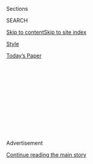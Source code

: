 <div id="app">

<div>

<div>

<div>

<div class="NYTAppHideMasthead css-1q2w90k e1suatyy0">

<div class="section css-ui9rw0 e1suatyy2">

<div class="css-eph4ug er09x8g0">

<div class="css-6n7j50">

</div>

<span class="css-1dv1kvn">Sections</span>

<div class="css-10488qs">

<span class="css-1dv1kvn">SEARCH</span>

</div>

[Skip to content](#site-content)[Skip to site
index](#site-index)

</div>

<div id="masthead-section-label" class="css-1wr3we4 eaxe0e00">

[Style](https://www.nytimes3xbfgragh.onion/section/style)

</div>

<div class="css-10698na e1huz5gh0">

</div>

</div>

<div id="masthead-bar-one" class="section hasLinks css-15hmgas e1csuq9d3">

<div class="css-uqyvli e1csuq9d0">

</div>

<div class="css-1uqjmks e1csuq9d1">

</div>

<div class="css-9e9ivx">

[](https://myaccount.nytimes3xbfgragh.onion/auth/login?response_type=cookie&client_id=vi)

</div>

<div class="css-1bvtpon e1csuq9d2">

[Today’s
Paper](https://www.nytimes3xbfgragh.onion/section/todayspaper)

</div>

</div>

</div>

</div>

<div data-aria-hidden="false">

<div id="site-content" data-role="main">

<div>

<div class="css-1aor85t" style="opacity:0.000000001;z-index:-1;visibility:hidden">

<div class="css-1hqnpie">

<div class="css-epjblv">

<span class="css-17xtcya">[Style](/section/style)</span><span class="css-x15j1o">|</span><span class="css-fwqvlz">One
Question Left on the
Board</span>

</div>

<div class="css-k008qs">

<div class="css-1iwv8en">

<span class="css-18z7m18"></span>

<div>

</div>

</div>

<span class="css-1n6z4y"></span>

<div class="css-1705lsu">

<div class="css-4xjgmj">

<div class="css-4skfbu" data-role="toolbar" data-aria-label="Social Media Share buttons, Save button, and Comments Panel with current comment count" data-testid="share-tools">

  - 
  - 
  - 
  - 
    
    <div class="css-6n7j50">
    
    </div>

  - 

</div>

</div>

</div>

</div>

</div>

</div>

<div class="css-13pd83m">

</div>

<div id="top-wrapper" class="css-1sy8kpn">

<div id="top-slug" class="css-l9onyx">

Advertisement

</div>

[Continue reading the main
story](#after-top)

<div class="ad top-wrapper" style="text-align:center;height:100%;display:block;min-height:250px">

<div id="top" class="place-ad" data-position="top" data-size-key="top">

</div>

</div>

<div id="after-top">

</div>

</div>

<div>

<div id="sponsor-wrapper" class="css-1hyfx7x">

<div id="sponsor-slug" class="css-19vbshk">

Supported by

</div>

[Continue reading the main
story](#after-sponsor)

<div id="sponsor" class="ad sponsor-wrapper" style="text-align:center;height:100%;display:block">

</div>

<div id="after-sponsor">

</div>

</div>

<div class="css-186x18t">

vows

</div>

<div class="css-1vkm6nb ehdk2mb0">

# One Question Left on the Board

</div>

Lina-Marie Mano and Andrew Silvestri played 20 questions while they were
dating as a way to learn more about each other.

<div class="css-79elbk" data-testid="photoviewer-wrapper">

<div class="css-z3e15g" data-testid="photoviewer-wrapper-hidden">

</div>

<div class="css-1a48zt4 ehw59r15" data-testid="photoviewer-children">

![<span class="css-16f3y1r e13ogyst0" data-aria-hidden="true">Lina-Marie
Mano and Andrew Silvestri enjoy a dance during their July 25 wedding at
the Oklahoma Contemporary Arts Center in Oklahoma
City.</span><span class="css-cnj6d5 e1z0qqy90" itemprop="copyrightHolder"><span class="css-1ly73wi e1tej78p0">Credit...</span><span><span>Nick
Oxford for The New York
Times</span></span></span>](https://static01.graylady3jvrrxbe.onion/images/2020/09/13/fashion/11Vows-OKC1/merlin_175025325_35dffc9a-2d6f-4aaa-9b51-c3e899c4bb5e-articleLarge.jpg?quality=75&auto=webp&disable=upscale)

</div>

</div>

<div class="css-18e8msd">

<div class="css-vp77d3 epjyd6m0">

<div class="css-hus3qt ey68jwv0" data-aria-hidden="true">

[![Vincent M.
Mallozzi](https://static01.graylady3jvrrxbe.onion/images/2019/02/14/multimedia/author-vincent-m-mallozzi/author-vincent-m-mallozzi-thumbLarge.png
"Vincent M. Mallozzi")](https://www.nytimes3xbfgragh.onion/by/vincent-m-mallozzi)

</div>

<div class="css-1baulvz">

By [<span class="css-1baulvz last-byline" itemprop="name">Vincent M.
Mallozzi</span>](https://www.nytimes3xbfgragh.onion/by/vincent-m-mallozzi)

</div>

</div>

  - Sept. 11,
    2020

  - 
    
    <div class="css-4xjgmj">
    
    <div class="css-d8bdto" data-role="toolbar" data-aria-label="Social Media Share buttons, Save button, and Comments Panel with current comment count" data-testid="share-tools">
    
      - 
      - 
      - 
      - 
        
        <div class="css-6n7j50">
        
        </div>
    
      - 
    
    </div>
    
    </div>

</div>

</div>

<div class="section meteredContent css-1r7ky0e" name="articleBody" itemprop="articleBody">

<div class="css-1fanzo5 StoryBodyCompanionColumn">

<div class="css-53u6y8">

Shortly after they began dating, Lina-Marie Mano and Andrew Silvestri
started playing a game called 20 questions.

“We made individual lists of 20 questions that we could ask each other
any time we wanted,” said Mr. Silvestri, 34, the head of data center
public policy and community development at Google in Oklahoma City.

“We made a rule that no matter the question, we had to be totally honest
with our answers,” he said. “It was a nice way to clear the air about a
lot of things, or to simply learn new things, or to possibly come to
know more about each other than we had previously known.”

Ms. Mano learned just how good Mr. Silvestri was at playing the game
when he fielded her first question — “Do you prefer dating blondes or
brunettes?,” a little too smoothly.

</div>

</div>

<div class="css-1fanzo5 StoryBodyCompanionColumn">

<div class="css-53u6y8">

“Well,” he said, proceeding to burn a short, exaggerated stare at her
long dark hair, “I definitely prefer brunettes.”

</div>

</div>

<div class="css-79elbk" data-testid="photoviewer-wrapper">

<div class="css-z3e15g" data-testid="photoviewer-wrapper-hidden">

</div>

<div class="css-1a48zt4 ehw59r15" data-testid="photoviewer-children">

![<span class="css-16f3y1r e13ogyst0" data-aria-hidden="true">Face masks
were available to their 100 wedding
guests.  </span><span class="css-cnj6d5 e1z0qqy90" itemprop="copyrightHolder"><span class="css-1ly73wi e1tej78p0">Credit...</span><span>Nick
Oxford for The New York
Times</span></span>](https://static01.graylady3jvrrxbe.onion/images/2020/09/11/fashion/11Vows-OKC2/merlin_175025121_b9325a69-7dc9-4312-83f2-c38c4f12e408-articleLarge.jpg?quality=75&auto=webp&disable=upscale)

</div>

</div>

<div class="css-79elbk" data-testid="photoviewer-wrapper">

<div class="css-z3e15g" data-testid="photoviewer-wrapper-hidden">

</div>

<div class="css-1a48zt4 ehw59r15" data-testid="photoviewer-children">

<div class="css-1xdhyk6 erfvjey0">

<span class="css-1ly73wi e1tej78p0">Image</span>

<div class="css-zjzyr8">

<div data-testid="lazyimage-container" style="height:257.77777777777777px">

</div>

</div>

</div>

<span class="css-16f3y1r e13ogyst0" data-aria-hidden="true">The
coronavirus had forced the couple to change their original wedding date
and reduce their guest
list.</span><span class="css-cnj6d5 e1z0qqy90" itemprop="copyrightHolder"><span class="css-1ly73wi e1tej78p0">Credit...</span><span>Nick
Oxford for The New York Times</span></span>

</div>

</div>

<div class="css-1fanzo5 StoryBodyCompanionColumn">

<div class="css-53u6y8">

Ms. Mano wasn’t thrilled. “I guess I wasted that question,” she said.

Several other questions, especially those regarding past relationships,
produced the kind of delicate answers that took the couple from
frivolity to fragility.

“Those questions didn’t always go over so well, but that was the point,”
said Ms. Mano, 35, the senior merchandise planner in fine apparel and
couture collections for the Neiman Marcus Group in Dallas. “The whole
idea was to create question-and-answer sessions that brought new
information into our conversations,” she said, “or at the very least,
added much more depth and insight to anything we chatted about. It was
great.”

</div>

</div>

<div class="css-1fanzo5 StoryBodyCompanionColumn">

<div class="css-53u6y8">

Ms. Mano and Mr. Silvestri met in Oklahoma City on Halloween in 2016.
They were in a mutual friend’s backyard, where Ms. Mano, who then lived
in Dallas, sat around a fire pit sipping wine with other
guests.

</div>

</div>

<div class="css-79elbk" data-testid="photoviewer-wrapper">

<div class="css-z3e15g" data-testid="photoviewer-wrapper-hidden">

</div>

<div class="css-1a48zt4 ehw59r15" data-testid="photoviewer-children">

<div class="css-1xdhyk6 erfvjey0">

<span class="css-1ly73wi e1tej78p0">Image</span>

<div class="css-zjzyr8">

<div data-testid="lazyimage-container" style="height:257.77777777777777px">

</div>

</div>

</div>

<span class="css-16f3y1r e13ogyst0" data-aria-hidden="true">The bride
wore an Oscar de la Renta Landon silk V-neck trumpet gown. The groom had
on a midnight navy blue pin dot tuxedo with Giuseppe Zanotti’s Lewis
black suede
loafers.</span><span class="css-cnj6d5 e1z0qqy90" itemprop="copyrightHolder"><span class="css-1ly73wi e1tej78p0">Credit...</span><span>Nick
Oxford for The New York Times</span></span>

</div>

</div>

<div class="css-1fanzo5 StoryBodyCompanionColumn">

<div class="css-53u6y8">

Mr. Silvestri had just returned from a failed date, and began telling
anyone within earshot, including Ms. Mano, all about it. “I was on a
Bumble date, appropriately enough,” he said. “The plan was to go out for
drinks and then to dinner, but midway through the date, we both knew it
wasn’t going anywhere, so we decided to cut the evening short right then
and there.”

After the woeful tale, he was introduced to Ms. Mano.

“Hey, are you single,” he asked, “Why don’t we go out?”

Ms. Mano recalled “laughing it off and then ignoring him.”

“I actually thought he was funny and very cute,” she added, “but I
didn’t think he really meant what he said, because he lived in
Oklahoma City and I lived in Dallas.”

Yet before going their separate ways, they both felt they had made an
immediate connection, having spent a few hours telling stories and
laughing with one another.

</div>

</div>

<div class="css-1fanzo5 StoryBodyCompanionColumn">

<div class="css-53u6y8">

They began building a friendship via text messages, and began learning
even more about each other.

Mr. Silvestri was born to a Mexican mother, Rosana Elias Silvestri, and
an Italian father, Dr. Paul Silvestri, a psychologist, who lived in
Tucson, Ariz. He told Ms. Mano that he graduated from Oklahoma Christian
University and received a Master in Public Policy from Harvard.

Ms. Mano is a daughter of a French mother, Marie-Pierre Mano, and a
Japanese father, Dr. Noriyuki Mano, an orthopedic surgeon, who lived in
Orlando, Fla. Ms. Mano had graduated from Auburn University and received
a master’s degree in international business at Grenoble Graduate School
of Business in
Paris.

</div>

</div>

<div class="css-79elbk" data-testid="photoviewer-wrapper">

<div class="css-z3e15g" data-testid="photoviewer-wrapper-hidden">

</div>

<div class="css-1a48zt4 ehw59r15" data-testid="photoviewer-children">

<div class="css-1xdhyk6 erfvjey0">

<span class="css-1ly73wi e1tej78p0">Image</span>

<div class="css-zjzyr8">

<div data-testid="lazyimage-container" style="height:257.77777777777777px">

</div>

</div>

</div>

<span class="css-16f3y1r e13ogyst0" data-aria-hidden="true">Guests were
able to view some of the art
installations.</span><span class="css-cnj6d5 e1z0qqy90" itemprop="copyrightHolder"><span class="css-1ly73wi e1tej78p0">Credit...</span><span>Nick
Oxford for The New York
Times</span></span>

</div>

</div>

<div class="css-79elbk" data-testid="photoviewer-wrapper">

<div class="css-z3e15g" data-testid="photoviewer-wrapper-hidden">

</div>

<div class="css-1a48zt4 ehw59r15" data-testid="photoviewer-children">

<div class="css-1xdhyk6 erfvjey0">

<span class="css-1ly73wi e1tej78p0">Image</span>

<div class="css-zjzyr8">

<div data-testid="lazyimage-container" style="height:257.77777777777777px">

</div>

</div>

</div>

<span class="css-16f3y1r e13ogyst0" data-aria-hidden="true">Hors
d’oeuvres were passed out to during the cocktail
hour.</span><span class="css-cnj6d5 e1z0qqy90" itemprop="copyrightHolder"><span class="css-1ly73wi e1tej78p0">Credit...</span><span>Nick
Oxford for The New York Times</span></span>

</div>

</div>

<div class="css-1fanzo5 StoryBodyCompanionColumn">

<div class="css-53u6y8">

“I was really more interested in her than she was in me,” Mr. Silvestri
said. “But she was so beautiful and smart, and well worth pursuing.”

On Nov. 18 2016, Mr. Silvestri’s 31st birthday, he decided to call Ms.
Mano and ask her to dinner. When her voice began to sputter, he said,
“Come on, you can’t say no, it’s my birthday.”

</div>

</div>

<div class="css-1fanzo5 StoryBodyCompanionColumn">

<div class="css-53u6y8">

She said yes, setting into motion a long-distance relationship that
began with a first date at a restaurant in Oklahoma City. They were part
of a larger group that night, all of whom heard Ms. Mano continually
call Mr. Silvestri, “Alex,” the name of a mutual friend who was already
a part of the group.

Mr. Silvestri laughed it off, as did Ms. Mano, and the next night, he
took her to an Oklahoma City basketball game against the visiting
Phoenix Suns.

“My big fear was that we were going to end up on the Kiss Cam,” Ms. Mano
said. “Thankfully that didn’t happen.”

Kiss or no kiss, Mr. Silvestri said: “I fell for her pretty fast and
pretty
hard.

</div>

</div>

<div class="css-79elbk" data-testid="photoviewer-wrapper">

<div class="css-z3e15g" data-testid="photoviewer-wrapper-hidden">

</div>

<div class="css-1a48zt4 ehw59r15" data-testid="photoviewer-children">

<div class="css-1xdhyk6 erfvjey0">

<span class="css-1ly73wi e1tej78p0">Image</span>

<div class="css-zjzyr8">

<div data-testid="lazyimage-container" style="height:257.77777777777777px">

</div>

</div>

</div>

<span class="css-16f3y1r e13ogyst0" data-aria-hidden="true">The
newlyweds posed for photos outside the arts
center.</span><span class="css-cnj6d5 e1z0qqy90" itemprop="copyrightHolder"><span class="css-1ly73wi e1tej78p0">Credit...</span><span>Nick
Oxford for The New York Times</span></span>

</div>

</div>

<div class="css-1fanzo5 StoryBodyCompanionColumn">

<div class="css-53u6y8">

In January 2017, he asked her to be his girlfriend, and her response had
them both laughing once more. “She told me that she would not officially
become my girlfriend until we went on 25 dates,” Mr. Silvestri said. “So
I started keeping track.”

Through chuckles, Ms. Mano denied issuing the 25-date edict, and began
seeing Mr. Silvestri on a fairly regular basis.

</div>

</div>

<div class="css-1fanzo5 StoryBodyCompanionColumn">

<div class="css-53u6y8">

One morning in March 2017, Ms. Mano and Mr. Silvestri began making plans
for a trip to the Lincoln Memorial in Washington, one of Mr. Silvestri’s
favorite places.

“There is always such a hectic scene there,” he said. “But if you go
around to the back of the memorial, which faces Virginia and the river,
it’s like a different world, so peaceful and quiet.

“When I was in college, I always imagined bringing my future wife
there,” he added.

On the day of the trip, Mr. Silvestri delighted in telling Ms. Mano that
it just so happened to be Date No. 25, reminding her, as per their
arrangement, that she was officially his girlfriend.

“I had no idea he was actually counting our dates,” Ms. Mano said.

*\[*[*Sign up for Love Letter and always get the latest in Modern Love,
weddings, and relationships in the news by
email.*](https://www.nytimes3xbfgragh.onion/newsletters/love-letter?module=inline)*\]*

</div>

</div>

<div class="css-79elbk" data-testid="photoviewer-wrapper">

<div class="css-z3e15g" data-testid="photoviewer-wrapper-hidden">

</div>

<div class="css-1a48zt4 ehw59r15" data-testid="photoviewer-children">

<div class="css-1xdhyk6 erfvjey0">

<span class="css-1ly73wi e1tej78p0">Image</span>

<div class="css-zjzyr8">

<div data-testid="lazyimage-container" style="height:257.77777777777777px">

</div>

</div>

</div>

<span class="css-16f3y1r e13ogyst0" data-aria-hidden="true">The
reception hall was draped in fabric and lit with Edison
bulbs.</span><span class="css-cnj6d5 e1z0qqy90" itemprop="copyrightHolder"><span class="css-1ly73wi e1tej78p0">Credit...</span><span>Nick
Oxford for The New York
Times</span></span>

</div>

</div>

<div class="css-79elbk" data-testid="photoviewer-wrapper">

<div class="css-z3e15g" data-testid="photoviewer-wrapper-hidden">

</div>

<div class="css-1a48zt4 ehw59r15" data-testid="photoviewer-children">

<div class="css-1xdhyk6 erfvjey0">

<span class="css-1ly73wi e1tej78p0">Image</span>

<div class="css-zjzyr8">

<div data-testid="lazyimage-container" style="height:257.77777777777777px">

</div>

</div>

</div>

<span class="css-16f3y1r e13ogyst0" data-aria-hidden="true">Balloons
filled the reception
area.</span><span class="css-cnj6d5 e1z0qqy90" itemprop="copyrightHolder"><span class="css-1ly73wi e1tej78p0">Credit...</span><span>Nick
Oxford for The New York Times</span></span>

</div>

</div>

<div class="css-1fanzo5 StoryBodyCompanionColumn">

<div class="css-53u6y8">

They were soon walking hand in hand behind the Lincoln Memorial, where
Mr. Silvestri told his newly minted girlfriend for the very first time
that he loved her.

</div>

</div>

<div class="css-1fanzo5 StoryBodyCompanionColumn">

<div class="css-53u6y8">

She returned the L-word immediately.

“When Lina came into my life, I was running around about 100 miles per
hour, like a madman, always dealing with work or education-related
issues,” Mr. Silvestri said. “But she centered my spirit, allowing me to
calm down and refocus, and to realize that nothing is more important
than family.”

Ms. Mano credited Mr. Silvestri “with kind of pushing me to be a more
open and strong person.”

“I’m sort of shy,” she said, “but Andrew pushes me out of my comfort
zone sometimes and allows me to have a voice.”

Two years later, in January 2019, the couple returned to the Lincoln
Memorial, and this time, Mr. Silvestri dropped to one knee, and asked
Ms. Mano Question No. 19 on his 20-question list: “Will you marry me?”

Then, in August 2019, Mr. Silvestri, the youngest of three children, was
dealt a crushing blow when his mother died from complications of
pancreatic cancer.

“Our getting engaged was a moment for us to really celebrate life and
take advantage of family, then suddenly, my mom was not there to help us
celebrate,” said Mr. Silvestri, beginning to cry. “It was just
devastating.”

</div>

</div>

<div class="css-79elbk" data-testid="photoviewer-wrapper">

<div class="css-z3e15g" data-testid="photoviewer-wrapper-hidden">

</div>

<div class="css-1a48zt4 ehw59r15" data-testid="photoviewer-children">

<div class="css-1xdhyk6 erfvjey0">

<span class="css-1ly73wi e1tej78p0">Image</span>

<div class="css-zjzyr8">

<div data-testid="lazyimage-container" style="height:257.77777777777777px">

</div>

</div>

</div>

<span class="css-16f3y1r e13ogyst0" data-aria-hidden="true">Mr.
Silvestri said Ms. Mano, who he met on Halloween in 2016, “centered my
spirit, allowing me to calm down and refocus, and to realize that
nothing is more important than
family.”</span><span class="css-cnj6d5 e1z0qqy90" itemprop="copyrightHolder"><span class="css-1ly73wi e1tej78p0">Credit...</span><span>Nick
Oxford for The New York Times</span></span>

</div>

</div>

<div class="css-1fanzo5 StoryBodyCompanionColumn">

<div class="css-53u6y8">

Ms. Mano, who has an older sister, said “losing his mother only made
Andrew lean heavier on family.”

“If he’s not around family,” she said, “he’s usually trying to get
family together.”

They were married July 25 at the Oklahoma Contemporary Arts Center in
Oklahoma City before 100 guests. The groom’s father, Paul Silvestri, who
was ordained by Church of Christ, officiated. The coronavirus forced the
couple to drop their original wedding date, March 21, and to shave 150
family members and friends from their guest list.

“Andrew and Lina, in just a few minutes you are going to step into a
life that is full of new possibilities, new dreams and new hopes,” the
groom’s father said. “You see, this marriage was in the making nearly 35
years ago beginning on the day Andrew was born.

“I don’t think a day passed by where we didn’t pray and ask God to bring
just the right woman for Andrew to marry and asking God to also prepare
Andrew to be the right man for the woman he chose,” he told the bride.
“You are God’s answer to all these years of prayer and we couldn’t be
happier.”

Neither could the newlyweds, who, according to the rules of a game they
began playing four years earlier, still have one question left to ask
each
other.

</div>

</div>

<div class="css-79elbk" data-testid="photoviewer-wrapper">

<div class="css-z3e15g" data-testid="photoviewer-wrapper-hidden">

</div>

<div class="css-1a48zt4 ehw59r15" data-testid="photoviewer-children">

<div class="css-1xdhyk6 erfvjey0">

<span class="css-1ly73wi e1tej78p0">Image</span>

<div class="css-zjzyr8">

<div data-testid="lazyimage-container" style="height:257.77777777777777px">

</div>

</div>

</div>

<span class="css-16f3y1r e13ogyst0" data-aria-hidden="true">Ms. Mano
credited Mr. Silvestri “with kind of pushing me to be a more open and
strong
person.”</span><span class="css-cnj6d5 e1z0qqy90" itemprop="copyrightHolder"><span class="css-1ly73wi e1tej78p0">Credit...</span><span>Nick
Oxford for The New York Times</span></span>

</div>

</div>

<div class="css-1fanzo5 StoryBodyCompanionColumn">

<div class="css-53u6y8">

The subject of that official 20th question could be anything in the
coming years, given what could lie ahead. Children? Promotions? Vacation
plans?

“Having used up all of our other questions has made this last one that
much more valuable,” the groom said. “The possibilities are endless.”

-----

### <span>On This Day</span>

**When** July 25, 2020

**Where** Oklahoma Contemporary Arts Center, Oklahoma City

**The Bride’s Attire** She donned an Oscar de la Renta Landon silk
V-neck trumpet gown with draped ruffle back and illusion neckline. She
also wore, Miu Miu metallic leather sandals with crystal-studded straps,
embellished butterfly earrings by Nicola Bathie, and a yellow gold
Cartier love bracelet given to her by the groom on their wedding day.

**The Groom’s Attire** He wore a midnight navy blue pin dot tuxedo with
Giuseppe Zanotti’s Lewis cup crystal embellished black suede loafers,
his grandfathers gold cuff links, and a Z-Blue Dial Milgauss Rolex
watch, given to him by the bride on their wedding day.

</div>

</div>

<div class="css-1fanzo5 StoryBodyCompanionColumn">

<div class="css-53u6y8">

**Near His Heart** The groom kept a picture of his mother in the breast
pocket of his tuxedo during the ceremony. “She was right over my heart
the entire time,” he said.

*Continue following our fashion and lifestyle coverage on Facebook
(*[*Styles*](https://www.facebookcorewwwi.onion/nytimesstyles) *and*
[*Modern Love*](https://www.facebookcorewwwi.onion/modernlove)*),
Twitter (*[*Styles*](https://twitter.com/nytstyles)*,*
[*Fashion*](https://twitter.com/nytfashion) *and*
[*Weddings*](https://twitter.com/nytimesvows)*) and*
[*Instagram*](https://instagram.com/nytimesfashion)*.*

</div>

</div>

<div>

</div>

</div>

<div>

</div>

<div>

</div>

<div>

</div>

<div>

<div id="bottom-wrapper" class="css-1ede5it">

<div id="bottom-slug" class="css-l9onyx">

Advertisement

</div>

[Continue reading the main
story](#after-bottom)

<div id="bottom" class="ad bottom-wrapper" style="text-align:center;height:100%;display:block;min-height:90px">

</div>

<div id="after-bottom">

</div>

</div>

</div>

</div>

</div>

## Site Index

<div>

</div>

## Site Information Navigation

  - [© <span>2020</span> <span>The New York Times
    Company</span>](https://help.nytimes3xbfgragh.onion/hc/en-us/articles/115014792127-Copyright-notice)

<!-- end list -->

  - [NYTCo](https://www.nytco.com/)
  - [Contact
    Us](https://help.nytimes3xbfgragh.onion/hc/en-us/articles/115015385887-Contact-Us)
  - [Work with us](https://www.nytco.com/careers/)
  - [Advertise](https://nytmediakit.com/)
  - [T Brand Studio](http://www.tbrandstudio.com/)
  - [Your Ad
    Choices](https://www.nytimes3xbfgragh.onion/privacy/cookie-policy#how-do-i-manage-trackers)
  - [Privacy](https://www.nytimes3xbfgragh.onion/privacy)
  - [Terms of
    Service](https://help.nytimes3xbfgragh.onion/hc/en-us/articles/115014893428-Terms-of-service)
  - [Terms of
    Sale](https://help.nytimes3xbfgragh.onion/hc/en-us/articles/115014893968-Terms-of-sale)
  - [Site
    Map](https://spiderbites.nytimes3xbfgragh.onion)
  - [Help](https://help.nytimes3xbfgragh.onion/hc/en-us)
  - [Subscriptions](https://www.nytimes3xbfgragh.onion/subscription?campaignId=37WXW)

</div>

</div>

</div>

</div>
